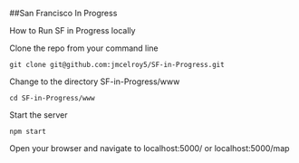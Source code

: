 ##San Francisco In Progress

How to Run SF in Progress locally

Clone the repo from your command line

`git clone git@github.com:jmcelroy5/SF-in-Progress.git`

Change to the directory SF-in-Progress/www

`cd SF-in-Progress/www`

Start the server

`npm start`

Open your browser and navigate to localhost:5000/ or localhost:5000/map
